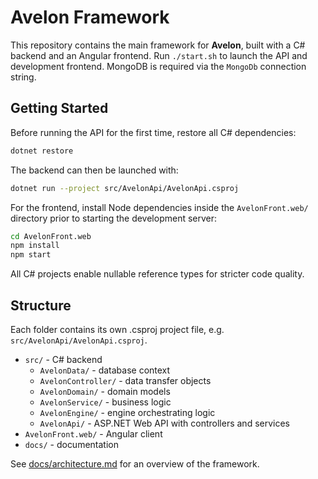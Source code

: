 # Avelon Framework


This repository contains the main framework for **Avelon**, built with a C# backend and an Angular frontend. Run `./start.sh` to launch the API and development frontend. MongoDB is required via the `MongoDb` connection string.


## Getting Started

Before running the API for the first time, restore all C# dependencies:

```bash
dotnet restore
```

The backend can then be launched with:

```bash
dotnet run --project src/AvelonApi/AvelonApi.csproj
```

For the frontend, install Node dependencies inside the `AvelonFront.web/` directory prior to starting the development server:

```bash
cd AvelonFront.web
npm install
npm start
```

All C# projects enable nullable reference types for stricter code quality.


## Structure
Each folder contains its own .csproj project file, e.g. `src/AvelonApi/AvelonApi.csproj`.

- `src/` - C# backend
  - `AvelonData/` - database context
  - `AvelonController/` - data transfer objects
  - `AvelonDomain/` - domain models
  - `AvelonService/` - business logic
  - `AvelonEngine/` - engine orchestrating logic
  - `AvelonApi/` - ASP.NET Web API with controllers and services
- `AvelonFront.web/` - Angular client
- `docs/` - documentation

See [docs/architecture.md](docs/architecture.md) for an overview of the framework.
